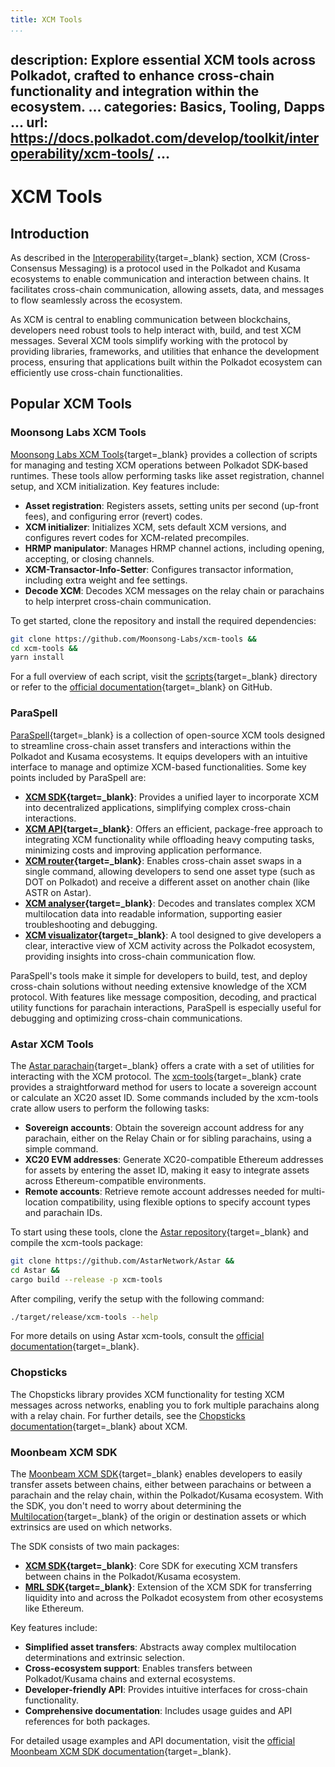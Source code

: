 ```yaml
---
title: XCM Tools
...
```

description: Explore essential XCM tools across Polkadot, crafted to enhance cross-chain functionality
  and integration within the ecosystem.
...
categories: Basics, Tooling, Dapps
...
url: https://docs.polkadot.com/develop/toolkit/interoperability/xcm-tools/
...
---

# XCM Tools

## Introduction

As described in the [Interoperability](/develop/interoperability){target=\_blank} section, XCM (Cross-Consensus Messaging) is a protocol used in the Polkadot and Kusama ecosystems to enable communication and interaction between chains. It facilitates cross-chain communication, allowing assets, data, and messages to flow seamlessly across the ecosystem.

As XCM is central to enabling communication between blockchains, developers need robust tools to help interact with, build, and test XCM messages. Several XCM tools simplify working with the protocol by providing libraries, frameworks, and utilities that enhance the development process, ensuring that applications built within the Polkadot ecosystem can efficiently use cross-chain functionalities.

## Popular XCM Tools

### Moonsong Labs XCM Tools

[Moonsong Labs XCM Tools](https://github.com/Moonsong-Labs/xcm-tools){target=\_blank} provides a collection of scripts for managing and testing XCM operations between Polkadot SDK-based runtimes. These tools allow performing tasks like asset registration, channel setup, and XCM initialization. Key features include:

- **Asset registration**: Registers assets, setting units per second (up-front fees), and configuring error (revert) codes.
- **XCM initializer**: Initializes XCM, sets default XCM versions, and configures revert codes for XCM-related precompiles.
- **HRMP manipulator**: Manages HRMP channel actions, including opening, accepting, or closing channels.
- **XCM-Transactor-Info-Setter**: Configures transactor information, including extra weight and fee settings.
- **Decode XCM**: Decodes XCM messages on the relay chain or parachains to help interpret cross-chain communication.

To get started, clone the repository and install the required dependencies:

```bash
git clone https://github.com/Moonsong-Labs/xcm-tools && 
cd xcm-tools &&
yarn install
```

For a full overview of each script, visit the [scripts](https://github.com/Moonsong-Labs/xcm-tools/tree/main/scripts){target=\_blank} directory or refer to the [official documentation](https://github.com/Moonsong-Labs/xcm-tools/blob/main/README.md){target=\_blank} on GitHub.

### ParaSpell

[ParaSpell](https://paraspell.xyz/){target=\_blank} is a collection of open-source XCM tools designed to streamline cross-chain asset transfers and interactions within the Polkadot and Kusama ecosystems. It equips developers with an intuitive interface to manage and optimize XCM-based functionalities. Some key points included by ParaSpell are:

- **[XCM SDK](https://paraspell.xyz/#xcm-sdk){target=\_blank}**: Provides a unified layer to incorporate XCM into decentralized applications, simplifying complex cross-chain interactions.
- **[XCM API](https://paraspell.xyz/#xcm-api){target=\_blank}**: Offers an efficient, package-free approach to integrating XCM functionality while offloading heavy computing tasks, minimizing costs and improving application performance.
- **[XCM router](https://paraspell.xyz/#xcm-router){target=\_blank}**: Enables cross-chain asset swaps in a single command, allowing developers to send one asset type (such as DOT on Polkadot) and receive a different asset on another chain (like ASTR on Astar).
- **[XCM analyser](https://paraspell.xyz/#xcm-analyser){target=\_blank}**: Decodes and translates complex XCM multilocation data into readable information, supporting easier troubleshooting and debugging.
- **[XCM visualizator](https://paraspell.xyz/#xcm-visualizator){target=\_blank}**: A tool designed to give developers a clear, interactive view of XCM activity across the Polkadot ecosystem, providing insights into cross-chain communication flow.

ParaSpell's tools make it simple for developers to build, test, and deploy cross-chain solutions without needing extensive knowledge of the XCM protocol. With features like message composition, decoding, and practical utility functions for parachain interactions, ParaSpell is especially useful for debugging and optimizing cross-chain communications.

### Astar XCM Tools

The [Astar parachain](https://github.com/AstarNetwork/Astar/tree/master){target=\_blank} offers a crate with a set of utilities for interacting with the XCM protocol. The [xcm-tools](https://github.com/AstarNetwork/Astar/tree/master/bin/xcm-tools){target=\_blank} crate provides a straightforward method for users to locate a sovereign account or calculate an XC20 asset ID. Some commands included by the xcm-tools crate allow users to perform the following tasks:

- **Sovereign accounts**: Obtain the sovereign account address for any parachain, either on the Relay Chain or for sibling parachains, using a simple command.
- **XC20 EVM addresses**: Generate XC20-compatible Ethereum addresses for assets by entering the asset ID, making it easy to integrate assets across Ethereum-compatible environments.
- **Remote accounts**: Retrieve remote account addresses needed for multi-location compatibility, using flexible options to specify account types and parachain IDs.

To start using these tools, clone the [Astar repository](https://github.com/AstarNetwork/Astar){target=\_blank} and compile the xcm-tools package:

```bash
git clone https://github.com/AstarNetwork/Astar &&
cd Astar &&
cargo build --release -p xcm-tools
```

After compiling, verify the setup with the following command:

```bash
./target/release/xcm-tools --help
```
For more details on using Astar xcm-tools, consult the [official documentation](https://docs.astar.network/docs/learn/interoperability/xcm/integration/tools/){target=\_blank}.

### Chopsticks

The Chopsticks library provides XCM functionality for testing XCM messages across networks, enabling you to fork multiple parachains along with a relay chain. For further details, see the [Chopsticks documentation](/tutorials/polkadot-sdk/testing/fork-live-chains/){target=\_blank} about XCM.

### Moonbeam XCM SDK

The [Moonbeam XCM SDK](https://github.com/moonbeam-foundation/xcm-sdk){target=\_blank} enables developers to easily transfer assets between chains, either between parachains or between a parachain and the relay chain, within the Polkadot/Kusama ecosystem. With the SDK, you don't need to worry about determining the [Multilocation](https://github.com/polkadot-fellows/xcm-format?tab=readme-ov-file#7-universal-consensus-location-identifiers){target=\_blank} of the origin or destination assets or which extrinsics are used on which networks.

The SDK consists of two main packages:

- **[XCM SDK](https://github.com/moonbeam-foundation/xcm-sdk/tree/main/packages/sdk){target=\_blank}**: Core SDK for executing XCM transfers between chains in the Polkadot/Kusama ecosystem.
- **[MRL SDK](https://github.com/moonbeam-foundation/xcm-sdk/tree/main/packages/mrl){target=\_blank}**: Extension of the XCM SDK for transferring liquidity into and across the Polkadot ecosystem from other ecosystems like Ethereum.

Key features include:

- **Simplified asset transfers**: Abstracts away complex multilocation determinations and extrinsic selection.
- **Cross-ecosystem support**: Enables transfers between Polkadot/Kusama chains and external ecosystems.
- **Developer-friendly API**: Provides intuitive interfaces for cross-chain functionality.
- **Comprehensive documentation**: Includes usage guides and API references for both packages.

For detailed usage examples and API documentation, visit the [official Moonbeam XCM SDK documentation](https://moonbeam-foundation.github.io/xcm-sdk/latest/){target=\_blank}.
